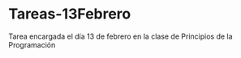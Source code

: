 # Tareas-13Febrero
Tarea encargada el día 13 de febrero en la clase de Principios de la Programación
